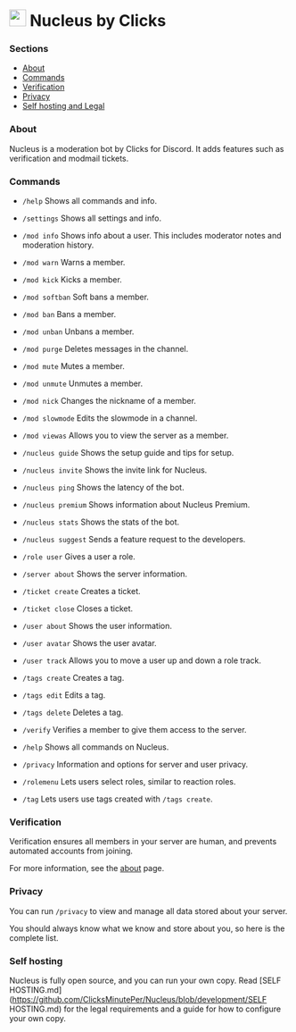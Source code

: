 # <img height="30px" src="https://assets.clicks.codes/web/logos/nucleus.svg" /> Nucleus by Clicks

### Sections

- [About](#about)
- [Commands](#commands)
- [Verification](#verification)
- [Privacy](#privacy)
- [Self hosting and Legal](#self-hosting)

### About

Nucleus is a moderation bot by Clicks for Discord. It adds features such as verification and modmail tickets.

### Commands

- `/help` Shows all commands and info.
- `/settings` Shows all settings and info.

- `/mod info` Shows info about a user. This includes moderator notes and moderation history.
- `/mod warn` Warns a member.
- `/mod kick` Kicks a member.
- `/mod softban` Soft bans a member.
- `/mod ban` Bans a member.
- `/mod unban` Unbans a member.
- `/mod purge` Deletes messages in the channel.
- `/mod mute` Mutes a member.
- `/mod unmute` Unmutes a member.
- `/mod nick` Changes the nickname of a member.
- `/mod slowmode` Edits the slowmode in a channel.
- `/mod viewas` Allows you to view the server as a member.

- `/nucleus guide` Shows the setup guide and tips for setup.
- `/nucleus invite` Shows the invite link for Nucleus.
- `/nucleus ping` Shows the latency of the bot.
- `/nucleus premium` Shows information about Nucleus Premium.
- `/nucleus stats` Shows the stats of the bot.
- `/nucleus suggest` Sends a feature request to the developers.

- `/role user` Gives a user a role.

- `/server about` Shows the server information.

- `/ticket create` Creates a ticket.
- `/ticket close` Closes a ticket.

- `/user about` Shows the user information.
- `/user avatar` Shows the user avatar.
- `/user track` Allows you to move a user up and down a role track.

- `/tags create` Creates a tag.
- `/tags edit` Edits a tag.
- `/tags delete` Deletes a tag.

- `/verify` Verifies a member to give them access to the server.
- `/help` Shows all commands on Nucleus.
- `/privacy` Information and options for server and user privacy.
- `/rolemenu` Lets users select roles, similar to reaction roles.
- `/tag` Lets users use tags created with `/tags create`.


### Verification

Verification ensures all members in your server are human, and prevents automated accounts from joining.

For more information, see the [about](https://clicks.codes/nucleus/verify/about) page.

### Privacy

You can run `/privacy` to view and manage all data stored about your server.

You should always know what we know and store about you, so here is the complete list.

### Self hosting

Nucleus is fully open source, and you can run your own copy. Read [SELF HOSTING.md](https://github.com/ClicksMinutePer/Nucleus/blob/development/SELF HOSTING.md) for the legal requirements and a guide for how to configure your own copy.
